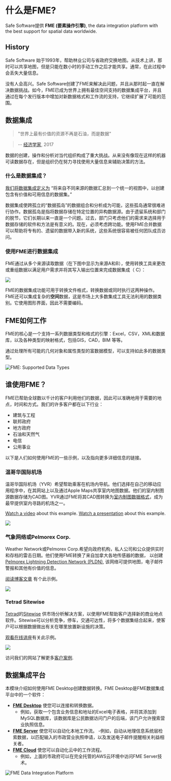 # 什么是FME? #

Safe Software提供 **FME (要素操作引擎)**, the data integration platform with the best support for spatial data worldwide. 

## History

Safe Software 始于1993年，帮助林业公司与省政府交换地图。从技术上讲，那时可以共享地图，但是只能在数小时的手动工作之后才能共享。通常，在此过程中会丢失大量信息。

没有人会高兴。Safe Software创建了FME来解决此问题，并且从那时起一直在解决数据挑战。如今，FME已成为世界上拥有最佳空间支持的数据集成平台，并且通过在每个发行版本中增加对新数据格式和工作流的支持，它继续扩展了可能的范围。

## 数据集成

<tag></tag>
> "世界上最有价值的资源不再是石油，而是数据"

>-- [经济学家](https://www.economist.com/leaders/2017/05/06/the-worlds-most-valuable-resource-is-no-longer-oil-but-data), 2017

数据的创建，操作和分析对当代组织构成了重大挑战。从来没有像现在这样的机器可读数据存在，但是组织仍在努力寻找使用大量信息来辅助决策的方法。

### 什么是数据集成？

[我们将数据集成定义为](https://www.safe.com/what-is/data-integration/) “将来自不同来源的数据汇总到一个统一的视图中，以创建包含有价值和可用信息的数据集。”

数据集成使跨孤立的“数据孤岛”的数据组合和分析成为可能，这些孤岛通常很难进行协作。数据孤岛是指将数据存储在特定位置的异构数据源。由于遗留系统和部门的脱节，它们长期以来一直是一个问题。过去，部门只考虑他们的需求来选择用于数据存储的软件和方法是有意义的。现在，必须考虑跨功能。使用FME合并数据可以帮助将专有的、遗留的数据带入新的系统，这些系统很容易被任何团队成员访问。

### 使用FME进行数据集成

FME通过从多个来源读取数据（在下图中显示为来源A和B），使用转换工具来更改或重组数据以满足用户需求并将其写入输出位置来完成数据集成（ C）：

![](./Images/Img1.001.WhatIsFME.png)

FME的数据集成功能可用于转换文件格式，转换数据或同时执行这两种操作。FME还可以集成复杂的**空间**数据，这是市场上大多数集成工具无法利用的数据类别。它使用图形界面，因此不需要编码。

## FME如何工作

FME的核心是一个支持一系列数据类型和格式的引擎：Excel，CSV，XML和数据库，以及各种类型的映射格式，包括GIS，CAD，BIM 等等。

通过处理所有可能的几何对象和属性类型的富数据模型，可以支持如此多的数据类型。

![FME: Supported Data Types](./Images/Img1.002.FMEDataTypes.png)

## 谁使用FME？

FME已帮助全球数以千计的客户利用他们的数据，因此可以准确地用于需要的地点，时间和方式。我们的许多客户都在以下行业：

- 建筑与工程
- 联邦政府
- 地方政府
- 石油和天然气
- 电信
- 公用事业

以下是人们如何使用FME的一些示例，以及指向更多详细信息的链接。

### 温哥华国际机场

温哥华国际机场（YVR）希望帮助乘客在机场内导航。他们选择在自己的移动应用程序中，在其网站上以及通过Apple Maps共享室内地图数据。他们的室内制图源数据存储为CAD图。YVR通过FME将其CAD图转换为[室内制图数据格式](https://www.safe.com/integrate/indoor-mapping-data-format-imdf/)，成为最早提供室内寻路的机场之一。

[Watch a video](https://www.youtube.com/watch?v=pHaLPP6Vj4c&feature=youtu.be) about this example.
[Watch a presentation](https://www.safe.com/presentation/indoor-mapping-trials-and-tribulations/?) about this example.

![](./Images/Img1.003.yvr.png)

### 气象网络或Pelmorex Corp.

Weather Network或Pelmorex Corp.希望向政府机构，私人公司和公众提供实时和存档的雷击日期。他们使用FME转换了来自加拿大各地传感器的数据， 以创建[Pelmorex Lightning Detection Network (PLDN)](http://data.twncs.com/Solutions/Lightning/lightning.html), 该网络可提供地图，电子邮件警报和其他有价值的信息。

[阅读博客文章](https://blog.safe.com/2010/09/fme-server-and-the-weather-network/?) 有个此示例。

![](./Images/Img1.004.the-weather-network.png)

### Tetrad Sitewise

[Tetrad](http://www.tetrad.com/)的[Sitewise](http://www.tetrad.com/software/sitewisepro/) 供市场分析解决方案，以使用FME帮助客户选择新的商业地点软件。Sitewise可以分析竞争，停车，交通可达性，将多个数据集结合起来，使客户可以根据数据做出有关在哪里放置新设施的决策。

[观看在线讲座](https://www.safe.com/webinars/market-analysis/)有关此示例。

![](./Images/Img1.005.FME-AGOL-drive-time-polygon.jpg)

访问我们的网站了解更多[客户案例](https://www.safe.com/customers/).

## 数据集成平台

本模块介绍如何使用FME Desktop创建数据转换。FME Desktop是FME数据集成平台中的一个软件：

- [**FME Desktop**](https://www.safe.com/fme/fme-desktop/) 使您可以连接和转换数据。
  - 例如，获取一个包含业务信息和地址的Excel电子表格，并将其添加到MySQL数据库，该数据库是公民数据访问门户的后端，该门户允许搜索营业执照信息。
- [**FME Server**](https://www.safe.com/fme/fme-server/) 使您可以自动化本地工作流。
-例如，自动从地理信息系统层检索数据，以匹配输入的市政营业执照申请，以及发送电子邮件提醒相关利益相关者。
- [**FME Cloud**](https://www.safe.com/fme/fme-cloud/) 使您可以自动化云中的工作流程。
  - 例如，上面的市政府可以在完全托管的AWS云环境中访问FME Server技术。

![FME Data Integration Platform](./Images/Img1.006.fme-platform.png)
